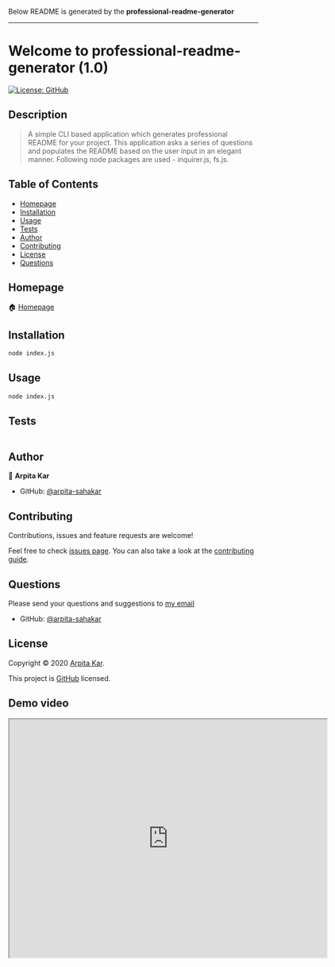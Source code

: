   Below README is generated by the **professional-readme-generator**

  ---
  # Welcome to professional-readme-generator (1.0)
  <a href="https://github.com/arpita-sahakar/professional-readme-generator#license">
    <img alt="License: GitHub" src="https://img.shields.io/badge/license-GitHub-yellow.svg" target="_blank" />
  </a>


  ## Description 

  > A simple CLI based application which generates professional README for your project. This application asks a series of questions and populates the README based on the user input in an elegant manner. Following node packages are used - inquirer.js, fs.js.
  
 
  ## Table of Contents

  * [Homepage](#homepage)
  * [Installation](#installation)
  * [Usage](#usage)
  * [Tests](#tests)
  * [Author](#author)
  * [Contributing](#contributing)
  * [License](#license)
  * [Questions](#questions)
  
  
  ## Homepage

  🏠 [Homepage](https://github.com/arpita-sahakar/professional-readme-generator#readme)
  

  ## Installation
  ```bash
  node index.js
  ```

 
  ## Usage 
  ```bash
  node index.js
  ```


  ## Tests
  ```bash
  
  ```


  ## Author

  👤 **Arpita Kar**
  * GitHub: [@arpita-sahakar](https://github.com/arpita-sahakar)


  ## Contributing

  Contributions, issues and feature requests are welcome!

  Feel free to check [issues page](https://github.com/arpita-sahakar/professional-readme-generator/issues). You can also take a look at the [contributing guide]().


  ## Questions

  Please send your questions and suggestions to [my email](arpita.sahaa@gmail.com)
  * GitHub: [@arpita-sahakar](https://github.com/arpita-sahakar)


  ## License

  Copyright © 2020 [Arpita Kar](https://github.com/arpita-sahakar).

  This project is [GitHub](https://github.com/arpita-sahakar/professional-readme-generator#license) licensed.

  
 ## Demo video

 <iframe src="https://drive.google.com/file/d/1Fh8BsnECAd10gixqktbw0CmsoAhcCkMC/preview" width="640" height="480"></iframe>